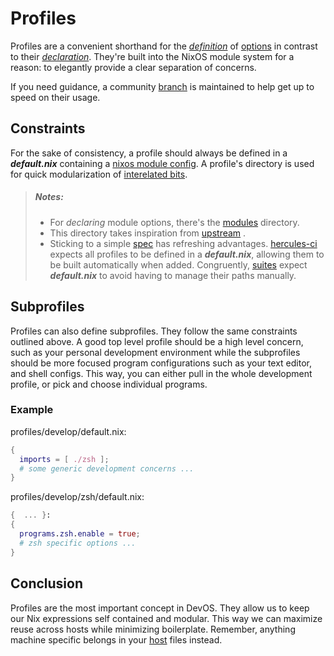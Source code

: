 # Profiles

Profiles are a convenient shorthand for the [_definition_][definition] of
[options][options] in contrast to their [_declaration_][declaration]. They're
built into the NixOS module system for a reason: to elegantly provide a clear
separation of concerns.

If you need guidance, a community [branch](https://github.com/divnix/devos/tree/community/profiles)
is maintained to help get up to speed on their usage.

## Constraints
For the sake of consistency, a profile should always be defined in a
___default.nix___ containing a [nixos module config][config].
A profile's directory is used for quick modularization of
[interelated bits](./#subprofiles).

> ##### _Notes:_
> * For _declaring_ module options, there's the [modules](../modules) directory.
> * This directory takes inspiration from
>   [upstream](https://github.com/NixOS/nixpkgs/tree/master/nixos/modules/profiles)
>   .
> * Sticking to a simple [spec][spec] has refreshing advantages.
>   [hercules-ci](../doc/integrations/hercules.md) expects all profiles to be
>   defined in a ___default.nix___, allowing them to be built automatically when
>   added. Congruently, [suites](../suites) expect ___default.nix___ to avoid
>   having to manage their paths manually.

## Subprofiles
Profiles can also define subprofiles. They follow the same constraints outlined
above. A good top level profile should be a high level concern, such as your
personal development environment while the subprofiles should be more focused
program configurations such as your text editor, and shell configs. This way,
you can either pull in the whole development profile, or pick and choose
individual programs.

### Example

profiles/develop/default.nix:
```nix
{
  imports = [ ./zsh ];
  # some generic development concerns ...
}
```

profiles/develop/zsh/default.nix:
```nix
{  ... }:
{
  programs.zsh.enable = true;
  # zsh specific options ...
}
```

## Conclusion
Profiles are the most important concept in DevOS. They allow us to keep our
Nix expressions self contained and modular. This way we can maximize reuse
across hosts while minimizing boilerplate. Remember, anything machine
specific belongs in your [host](../hosts) files instead.

[definition]: https://nixos.org/manual/nixos/stable/index.html#sec-option-definitions
[declaration]: https://nixos.org/manual/nixos/stable/index.html#sec-option-declarations
[options]: https://nixos.org/manual/nixos/stable/index.html#sec-writing-modules
[spec]: https://github.com/divnix/devos/tree/core/lib/devos/mkProfileAttrs.nix
[config]: https://nixos.wiki/wiki/Module#structure
